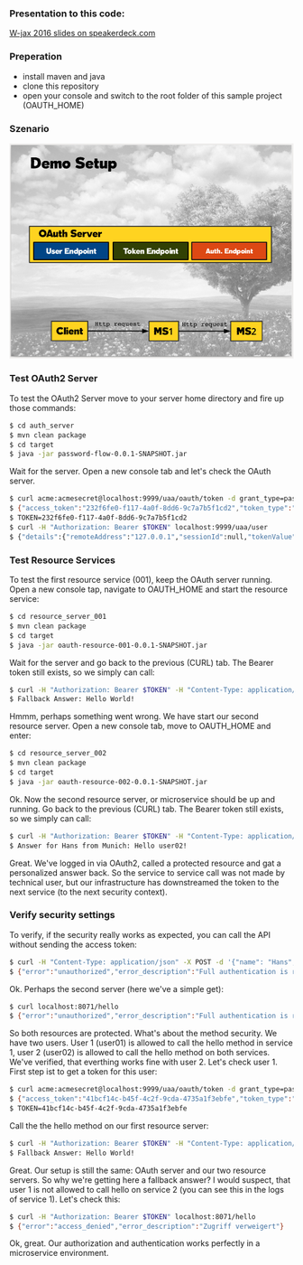 ### Presentation to this code:
[W-jax 2016 slides on speakerdeck.com](https://speakerdeck.com/xdoo/microservices-mit-sicherheit-w-jax16 "W-Jax 2016 slides")

### Preperation
- install maven and java
- clone this repository 
- open your console and switch to the root folder of this sample project (OAUTH_HOME)

### Szenario
![Szenario](screenshot_demo_setup.png)


### Test OAuth2 Server
To test the OAuth2 Server move to your server home directory and fire up those commands:
```bash
$ cd auth_server
$ mvn clean package
$ cd target
$ java -jar password-flow-0.0.1-SNAPSHOT.jar
```

Wait for the server. Open a new console tab and let's check the OAuth server.
```bash
$ curl acme:acmesecret@localhost:9999/uaa/oauth/token -d grant_type=password -d username=user02 -d password=password
$ {"access_token":"232f6fe0-f117-4a0f-8dd6-9c7a7b5f1cd2","token_type":"bearer","refresh_token":"f9e87b15-f764-47b7-a34a-9665cd4d4967","expires_in":43199,"scope":"openid"}
$ TOKEN=232f6fe0-f117-4a0f-8dd6-9c7a7b5f1cd2
$ curl -H "Authorization: Bearer $TOKEN" localhost:9999/uaa/user
$ {"details":{"remoteAddress":"127.0.0.1","sessionId":null,"tokenValue":"232f6fe0-f117-4a0f-8dd6-9c7a7b5f1cd2","tokenType":"Bearer",.... 
```
### Test Resource Services

To test the first resource service (001), keep the OAuth server running. Open a new console tap, navigate to OAUTH_HOME and start the resource service:

```bash
$ cd resource_server_001
$ mvn clean package
$ cd target
$ java -jar oauth-resource-001-0.0.1-SNAPSHOT.jar
```

Wait for the server and go back to the previous (CURL) tab. The Bearer token still exists, so we simply can call:
```bash
$ curl -H "Authorization: Bearer $TOKEN" -H "Content-Type: application/json" -X POST -d '{"name": "Hans","city": "Munich"}' localhost:8070/hello
$ Fallback Answer: Hello World!
```
Hmmm, perhaps something went wrong. We have start our second resource server. Open a new console tab, move to OAUTH_HOME and enter:

```bash
$ cd resource_server_002
$ mvn clean package
$ cd target
$ java -jar oauth-resource-002-0.0.1-SNAPSHOT.jar
```
Ok. Now the second resource server, or microservice should be up and running. Go back to the previous (CURL) tab. The Bearer token still exists, so we simply can call:

```bash
$ curl -H "Authorization: Bearer $TOKEN" -H "Content-Type: application/json" -X POST -d '{"name": "Hans","city": "Munich"}' localhost:8070/hello
$ Answer for Hans from Munich: Hello user02!
```
Great. We've logged in via OAuth2, called a protected resource and gat a personalized answer back. So the service to service call was not made by technical user, but our infrastructure has downstreamed the token to the next service (to the next security context).

### Verify security settings
To verify, if the security really works as expected, you can call the API without sending the access token:

```bash
$ curl -H "Content-Type: application/json" -X POST -d '{"name": "Hans","city": "Munich"}' localhost:8070/hello
$ {"error":"unauthorized","error_description":"Full authentication is required to access this resource"}
```
Ok. Perhaps the second server (here we've a simple get):
```bash
$ curl localhost:8071/hello
$ {"error":"unauthorized","error_description":"Full authentication is required to access this resource"}
```
So both resources are protected. What's about the method security. We have two users. User 1 (user01) is allowed to call the hello method in service 1, user 2 (user02) is allowed to call the hello method on both services. We've verified, that everthing works fine with user 2. Let's check user 1. First step ist to get a token for this user:

```bash
$ curl acme:acmesecret@localhost:9999/uaa/oauth/token -d grant_type=password -d username=user01 -d password=password
$ {"access_token":"41bcf14c-b45f-4c2f-9cda-4735a1f3ebfe","token_type":"bearer","refresh_token":"c70144b1-caf7-44e2-9b85-d96c080d068c","expires_in":43199,"scope":"read write"}
$ TOKEN=41bcf14c-b45f-4c2f-9cda-4735a1f3ebfe
```

Call the the hello method on our first resource server:
```bash
$ curl -H "Authorization: Bearer $TOKEN" -H "Content-Type: application/json" -X POST -d '{"name": "Hans","city": "Munich"}' localhost:8070/hello
$ Fallback Answer: Hello World!
```
Great. Our setup is still the same: OAuth server and our two resource servers. So why we're getting here a fallback answer? I would suspect, that user 1 is not allowed to call hello on service 2 (you can see this in the logs of service 1). Let's check this:
```bash
$ curl -H "Authorization: Bearer $TOKEN" localhost:8071/hello
$ {"error":"access_denied","error_description":"Zugriff verweigert"}
```
Ok, great. Our authorization and authentication works perfectly in a microservice environment.
